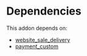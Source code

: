 # Dependencies

This addon depends on:

- [website_sale_delivery](https://github.com/bringout/oca-ocb-sale/tree/b79cef0fc454482466e93989011360a14a738822/odoo-bringout-oca-ocb-website_sale_delivery)
- [payment_custom](../../odoo-bringout-oca-ocb-payment_custom)
